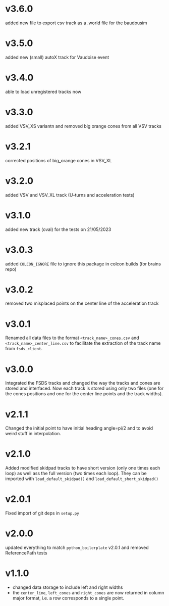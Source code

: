 # v3.6.0
added new file to export csv track as a .world file for the baudousim

# v3.5.0
added new (small) autoX track for Vaudoise event

# v3.4.0

able to load unregistered tracks now

# v3.3.0

added VSV_XS variantn and removed big orange cones from all VSV tracks

# v3.2.1

corrected positions of big_orange cones in VSV_XL

# v3.2.0

added VSV and VSV_XL track (U-turns and acceleration tests)

# v3.1.0

added new track (oval) for the tests on 21/05/2023

# v3.0.3

added `COLCON_IGNORE` file to ignore this package in colcon builds (for brains repo)

# v3.0.2

removed two misplaced points on the center line of the acceleration track

# v3.0.1

Renamed all data files to the format `<track_name>_cones.csv` and `<track_name>_center_line.csv`
to facilitate the extraction of the track name from `fsds_client`.

# v3.0.0

Integrated the FSDS tracks and changed the way the tracks and cones are stored
and interfaced. Now each track is stored using only two files (one for the cones
positions and one for the center line points and the track widths).

# v2.1.1

Changed the initial point to have initial heading angle=pi/2 and to avoid weird stuff in interpolation.

# v2.1.0

Added modified skidpad tracks to have short version (only one times each loop)
as well ass the full version (two times each loop).
They can be imported with `load_default_skidpad()` and `load_default_short_skidpad()`

# v2.0.1

Fixed import of git deps in `setup.py`

# v2.0.0

updated everything to match `python_boilerplate` v2.0.1 and removed ReferencePath tests

# v1.1.0

- changed data storage to include left and right widths
- the `center_line`, `left_cones` and `right_cones` are now returned in column major
  format, i.e. a row corresponds to a single point.
